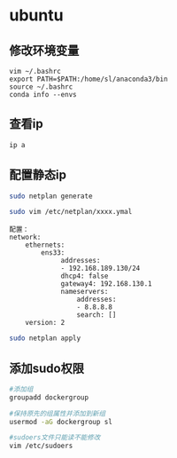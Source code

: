 # ubuntu

## 修改环境变量

```
vim ~/.bashrc
export PATH=$PATH:/home/sl/anaconda3/bin
source ~/.bashrc
conda info --envs
```

##  查看ip

```bash
ip a
```

##  配置静态ip

``` bash
sudo netplan generate 
```

 ```bash
sudo vim /etc/netplan/xxxx.ymal 
 ```

```
配置：
network:
    ethernets:
        ens33:
             addresses:
             - 192.168.189.130/24
             dhcp4: false
             gateway4: 192.168.130.1
             nameservers:
                 addresses:
                 - 8.8.8.8
                 search: []
    version: 2
```

``` bash
sudo netplan apply
```

[参考]: https://www.jb51.net/article/151753.htm

##  添加sudo权限

``` bash
#添加组
groupadd dockergroup
```

```bash
#保持原先的组属性并添加到新组
usermod -aG dockergroup sl
```

```bash
#sudoers文件只能读不能修改
vim /etc/sudoers
```

